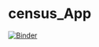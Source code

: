 # census_App

[![Binder](https://mybinder.org/badge_logo.svg)](https://mybinder.org/v2/gh/patelruhi/census_App/HEAD?urlpath=rstudio)
